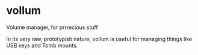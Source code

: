 # vollum
Volume manager, for prrrecious stuff

In its very raw, prototypish nature, vollum is useful for managing things like USB keys and Tomb mounts.
